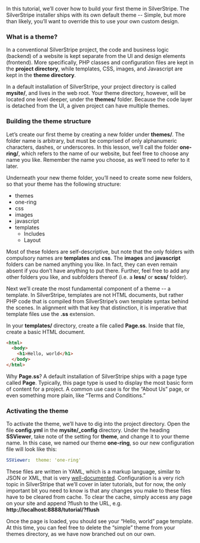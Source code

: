 In this tutorial, we’ll cover how to build your first theme in SilverStripe. The SilverStripe installer ships with its own default theme -- Simple, but more than likely, you’ll want to override this to use your own custom design.

### What is a theme?

In a conventional SilverStripe project, the code and business logic (backend) of a website is kept separate from the UI and design elements (frontend). More specifically, PHP classes and configuration files are kept in the **project directory**, while templates, CSS, images, and Javascript are kept in the **theme directory**.

In a default installation of SilverStripe, your project directory is called **mysite/**, and lives in the web root. Your theme directory, however, will be located one level deeper, under the **themes/** folder. Because the code layer is detached from the UI, a given project can have multiple themes.

### Building the theme structure

Let’s create our first theme by creating a new folder under **themes/**. The folder name is arbitrary, but must be comprised of only alphanumeric characters, dashes, or underscores. In this lesson, we’ll call the folder **one-ring/**, which refers to the name of our website, but feel free to choose any name you like. Remember the name you choose, as we’ll need to refer to it later.

Underneath your new theme folder, you’ll need to create some new folders, so that your theme has the following structure:

*   themes
  *   one-ring
  *   css
  *   images
  *   javascript
  *   templates
      *   Includes
      *   Layout

Most of these folders are self-descriptive, but note that the only folders with compulsory names are **templates** and **css**. The **images** and **javascript** folders can be named anything you like. In fact, they can even remain absent if you don’t have anything to put there. Further, feel free to add any other folders you like, and subfolders thereof (i.e. a **less/** or **scss/** folder).

Next we’ll create the most fundamental component of a theme -- a template. In SilverStripe, templates are not HTML documents, but rather PHP code that is compiled from SilverStripe’s own template syntax behind the scenes. In alignment with that key that distinction, it is imperative that template files use the **.ss** extension.

In your **templates/** directory, create a file called **Page.ss**. Inside that file, create a basic HTML document.

```html
<html>
  <body>
    <h1>Hello, world</h1>
  </body>
</html>
```

Why **Page.ss**? A default installation of SilverStripe ships with a page type called **Page**. Typically, this page type is used to display the most basic form of content for a project. A common use case is for the “About Us” page, or even something more plain, like “Terms and Conditions.”

### Activating the theme

To activate the theme, we’ll have to dig into the project directory. Open the file **config.yml** in the **mysite/_config** directory. Under the heading **SSViewer**, take note of the setting for **theme**, and change it to your theme name. In this case, we named our theme **one-ring**, so our new configuration file will look like this:

```yaml
SSViewer:  theme: 'one-ring'
```
These files are written in YAML, which is a markup language, similar to JSON or XML, that is very [well-documented](https://github.com/Animosity/CraftIRC/wiki/Complete-idiot%27s-introduction-to-yaml). Configuration is a very rich topic in SilverStripe that we’ll cover in later tutorials, but for now, the only important bit you need to know is that any changes you make to these files have to be cleared from cache. To clear the cache, simply access any page on your site and append ?flush to the URL, e.g. **http://localhost:8888/tutorial/?flush**

Once the page is loaded, you should see your “Hello, world” page template. At this time, you can feel free to delete the “simple” theme from your themes directory, as we have now branched out on our own.
